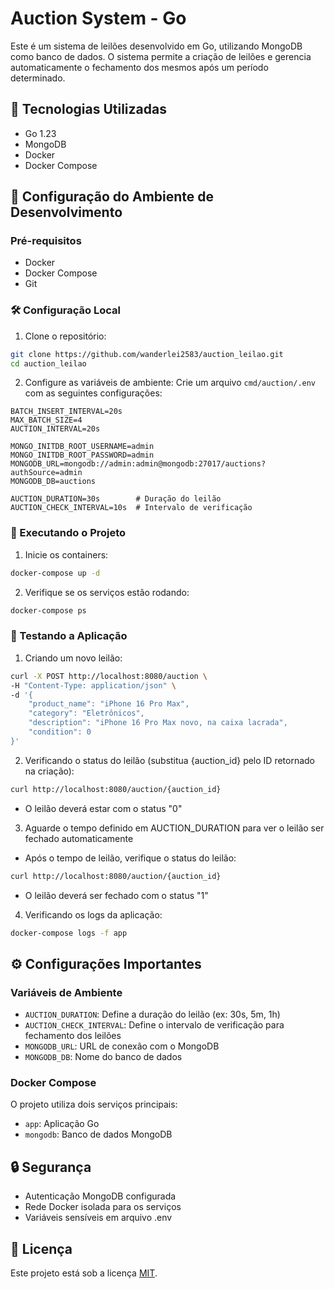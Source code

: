 # Auction System - Go

Este é um sistema de leilões desenvolvido em Go, utilizando MongoDB como banco de dados. O sistema permite a criação de leilões e gerencia automaticamente o fechamento dos mesmos após um período determinado.

## 🚀 Tecnologias Utilizadas

- Go 1.23
- MongoDB
- Docker
- Docker Compose

## 🔧 Configuração do Ambiente de Desenvolvimento

### Pré-requisitos

- Docker
- Docker Compose
- Git

### 🛠️ Configuração Local

1. Clone o repositório:
```bash
git clone https://github.com/wanderlei2583/auction_leilao.git
cd auction_leilao
```

2. Configure as variáveis de ambiente:
Crie um arquivo `cmd/auction/.env` com as seguintes configurações:
```env
BATCH_INSERT_INTERVAL=20s
MAX_BATCH_SIZE=4
AUCTION_INTERVAL=20s

MONGO_INITDB_ROOT_USERNAME=admin
MONGO_INITDB_ROOT_PASSWORD=admin
MONGODB_URL=mongodb://admin:admin@mongodb:27017/auctions?authSource=admin
MONGODB_DB=auctions

AUCTION_DURATION=30s        # Duração do leilão
AUCTION_CHECK_INTERVAL=10s  # Intervalo de verificação
```

### 🚀 Executando o Projeto

1. Inicie os containers:
```bash
docker-compose up -d
```

2. Verifique se os serviços estão rodando:
```bash
docker-compose ps
```

### 📝 Testando a Aplicação

1. Criando um novo leilão:
```bash
curl -X POST http://localhost:8080/auction \
-H "Content-Type: application/json" \
-d '{
    "product_name": "iPhone 16 Pro Max",
    "category": "Eletrônicos",
    "description": "iPhone 16 Pro Max novo, na caixa lacrada",
    "condition": 0
}'
```

2. Verificando o status do leilão (substitua {auction_id} pelo ID retornado na criação):
```bash
curl http://localhost:8080/auction/{auction_id}
```
- O leilão deverá estar com o status "0"

3. Aguarde o tempo definido em AUCTION_DURATION para ver o leilão ser fechado automaticamente
* Após o tempo de leilão, verifique o status do leilão:
```bash
curl http://localhost:8080/auction/{auction_id}
```
- O leilão deverá ser fechado com o status "1"

4. Verificando os logs da aplicação:
```bash
docker-compose logs -f app
```

## ⚙️ Configurações Importantes

### Variáveis de Ambiente

- `AUCTION_DURATION`: Define a duração do leilão (ex: 30s, 5m, 1h)
- `AUCTION_CHECK_INTERVAL`: Define o intervalo de verificação para fechamento dos leilões
- `MONGODB_URL`: URL de conexão com o MongoDB
- `MONGODB_DB`: Nome do banco de dados

### Docker Compose

O projeto utiliza dois serviços principais:
- `app`: Aplicação Go
- `mongodb`: Banco de dados MongoDB

## 🔒 Segurança

- Autenticação MongoDB configurada
- Rede Docker isolada para os serviços
- Variáveis sensíveis em arquivo .env

## 📝 Licença

Este projeto está sob a licença [MIT](LICENSE).

